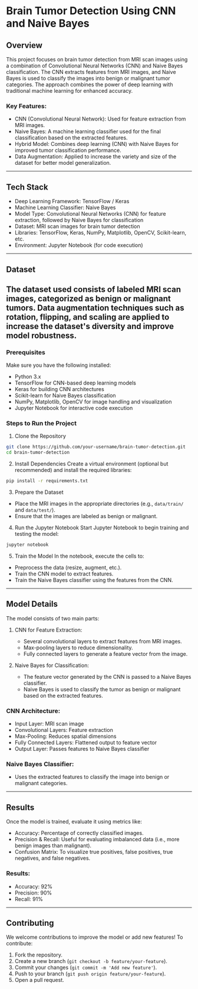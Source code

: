 # Brain Tumor Detection Using CNN and Naive Bayes

## Overview

This project focuses on brain tumor detection from MRI scan images using a combination of Convolutional Neural Networks (CNN) and Naive Bayes classification. The CNN extracts features from MRI images, and Naive Bayes is used to classify the images into benign or malignant tumor categories. The approach combines the power of deep learning with traditional machine learning for enhanced accuracy.

### Key Features:
- CNN (Convolutional Neural Network): Used for feature extraction from MRI images.
- Naive Bayes: A machine learning classifier used for the final classification based on the extracted features.
- Hybrid Model: Combines deep learning (CNN) with Naive Bayes for improved tumor classification performance.
- Data Augmentation: Applied to increase the variety and size of the dataset for better model generalization.
---
## Tech Stack

- Deep Learning Framework: TensorFlow / Keras
- Machine Learning Classifier: Naive Bayes
- Model Type: Convolutional Neural Networks (CNN) for feature extraction, followed by Naive Bayes for classification
- Dataset: MRI scan images for brain tumor detection
- Libraries: TensorFlow, Keras, NumPy, Matplotlib, OpenCV, Scikit-learn, etc.
- Environment: Jupyter Notebook (for code execution)
---
## Dataset

The dataset used consists of labeled MRI scan images, categorized as benign or malignant tumors. Data augmentation techniques such as rotation, flipping, and scaling are applied to increase the dataset's diversity and improve model robustness.
---
### Prerequisites
Make sure you have the following installed:
- Python 3.x
- TensorFlow for CNN-based deep learning models
- Keras for building CNN architectures
- Scikit-learn for Naive Bayes classification
- NumPy, Matplotlib, OpenCV for image handling and visualization
- Jupyter Notebook for interactive code execution

### Steps to Run the Project

1. Clone the Repository
```bash
git clone https://github.com/your-username/brain-tumor-detection.git
cd brain-tumor-detection
```

2. Install Dependencies
Create a virtual environment (optional but recommended) and install the required libraries:
```bash
pip install -r requirements.txt
```

3. Prepare the Dataset
- Place the MRI images in the appropriate directories (e.g., `data/train/` and `data/test/`).
- Ensure that the images are labeled as benign or malignant.

4. Run the Jupyter Notebook
Start Jupyter Notebook to begin training and testing the model:
```bash
jupyter notebook
```

5. Train the Model
In the notebook, execute the cells to:
- Preprocess the data (resize, augment, etc.).
- Train the CNN model to extract features.
- Train the Naive Bayes classifier using the features from the CNN.
---
## Model Details

The model consists of two main parts:

1. CNN for Feature Extraction:
   - Several convolutional layers to extract features from MRI images.
   - Max-pooling layers to reduce dimensionality.
   - Fully connected layers to generate a feature vector from the image.

2. Naive Bayes for Classification:
   - The feature vector generated by the CNN is passed to a Naive Bayes classifier.
   - Naive Bayes is used to classify the tumor as benign or malignant based on the extracted features.

### CNN Architecture:
- Input Layer: MRI scan image
- Convolutional Layers: Feature extraction
- Max-Pooling: Reduces spatial dimensions
- Fully Connected Layers: Flattened output to feature vector
- Output Layer: Passes features to Naive Bayes classifier

### Naive Bayes Classifier:
- Uses the extracted features to classify the image into benign or malignant categories.
---
## Results

Once the model is trained, evaluate it using metrics like:
- Accuracy: Percentage of correctly classified images.
- Precision & Recall: Useful for evaluating imbalanced data (i.e., more benign images than malignant).
- Confusion Matrix: To visualize true positives, false positives, true negatives, and false negatives.

### Results:
- Accuracy: 92%
- Precision: 90%
- Recall: 91%
---
## Contributing
We welcome contributions to improve the model or add new features! To contribute:
1. Fork the repository.
2. Create a new branch (`git checkout -b feature/your-feature`).
3. Commit your changes (`git commit -m 'Add new feature'`).
4. Push to your branch (`git push origin feature/your-feature`).
5. Open a pull request.

